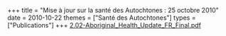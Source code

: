 +++
title = "Mise à jour sur la santé des Autochtones : 25 octobre 2010"
date = 2010-10-22
themes = ["Santé des Autochtones"]
types = ["Publications"]
+++
[2.02-Aboriginal\_Health\_Update\_FR\_Final.pdf](/files/2.02-Aboriginal_Health_Update_FR_Final.pdf)
